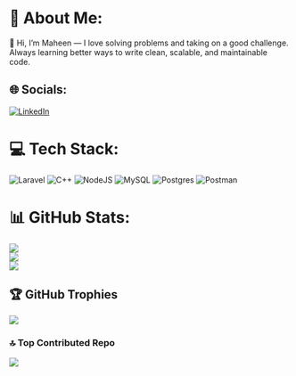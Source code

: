 
# 💫 About Me:
👋 Hi, I’m Maheen — I love solving problems and taking on a good challenge.<br>Always learning better ways to write clean, scalable, and maintainable code.


## 🌐 Socials:
[![LinkedIn](https://img.shields.io/badge/LinkedIn-%230077B5.svg?logo=linkedin&logoColor=white)](https://linkedin.com/in/maheen0104) 

# 💻 Tech Stack:
![Laravel](https://img.shields.io/badge/laravel-%23FF2D20.svg?style=for-the-badge&logo=laravel&logoColor=white) ![C++](https://img.shields.io/badge/c++-%2300599C.svg?style=for-the-badge&logo=c%2B%2B&logoColor=white) ![NodeJS](https://img.shields.io/badge/node.js-6DA55F?style=for-the-badge&logo=node.js&logoColor=white) ![MySQL](https://img.shields.io/badge/mysql-4479A1.svg?style=for-the-badge&logo=mysql&logoColor=white) ![Postgres](https://img.shields.io/badge/postgres-%23316192.svg?style=for-the-badge&logo=postgresql&logoColor=white) ![Postman](https://img.shields.io/badge/Postman-FF6C37?style=for-the-badge&logo=postman&logoColor=white)
# 📊 GitHub Stats:
![](https://github-readme-stats.vercel.app/api?username=maheenncodes&theme=cobalt&hide_border=false&include_all_commits=true&count_private=true)<br/>
![](https://nirzak-streak-stats.vercel.app/?user=maheenncodes&theme=cobalt&hide_border=false)<br/>
![](https://github-readme-stats.vercel.app/api/top-langs/?username=maheenncodes&theme=cobalt&hide_border=false&include_all_commits=true&count_private=true&layout=compact)

## 🏆 GitHub Trophies
![](https://github-profile-trophy.vercel.app/?username=maheenncodes&theme=radical&no-frame=false&no-bg=true&margin-w=4)

### 🔝 Top Contributed Repo
![](https://github-contributor-stats.vercel.app/api?username=maheenncodes&limit=5&theme=dark&combine_all_yearly_contributions=true)

<!-- Proudly created with GPRM ( https://gprm.itsvg.in ) -->
